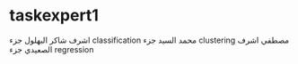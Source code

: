 # taskexpert1
اشرف شاكر البهلول جزء classification
محمد السيد جزء clustering
مصطفي اشرف الصعيدي جزء regression
